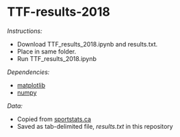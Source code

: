 # TTF-results-2018
*Instructions:*
- Download TTF_results_2018.ipynb and results.txt. 
- Place in same folder.
- Run TTF_results_2018.ipynb

*Dependencies:*
- [matplotlib](https://matplotlib.org/)
- [numpy](http://www.numpy.org/)

*Data:*
- Copied from [sportstats.ca](https://www.sportstats.ca/display-results.xhtml?raceid=93927&status=results)
- Saved as tab-delimited file, *results.txt* in this repository

